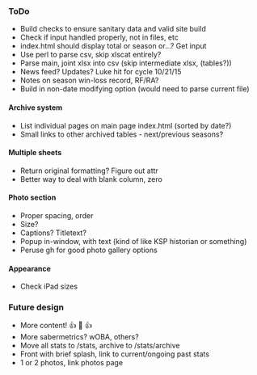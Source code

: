 ### ToDo
- Build checks to ensure sanitary data and valid site build
- Check if input handled properly, not in files, etc
- index.html should display total or season or...?  Get input
- Use perl to parse csv, skip xlscat entirely?
- Parse main, joint xlsx into csv (skip intermediate xlsx, (tables?))
- News feed? Updates?  Luke hit for cycle 10/21/15
- Notes on season win-loss record, RF/RA?
- Build in non-date modifying option (would need to parse current file)
#### Archive system
- List individual pages on main page index.html (sorted by date?)
- Small links to other archived tables - next/previous seasons?
#### Multiple sheets
- Return original formatting?  Figure out attr
- Better way to deal with blank column, zero
#### Photo section
- Proper spacing, order
- Size?
- Captions?  Titletext?
- Popup in-window, with text (kind of like KSP historian or something)
- Peruse gh for good photo gallery options
#### Appearance
- Check iPad sizes
### Future design
- More content! :+1: :100: :+1:
- More sabermetrics?  wOBA, others?
- Move all stats to /stats, archive to /stats/archive
- Front with brief splash, link to current/ongoing past stats
- 1 or 2 photos, link photos page
